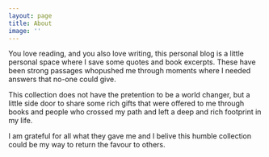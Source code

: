 ```yaml
---
layout: page
title: About
image: ''
---
```


You love reading, and you also love writing, this personal blog is a little personal space where I save some quotes and book excerpts. These have been strong passages whopushed me through moments where I needed answers that no-one could give.

This collection does not have the pretention to be a world changer, but a little side door to share some rich gifts that were offered to me through books and people who crossed my path and left a deep and rich footprint in my life.

I am grateful for all what they gave me and I belive this humble collection could be my way to return the favour to others.